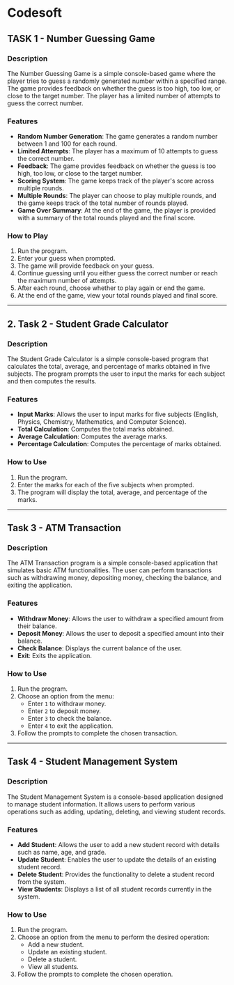 # Codesoft

## TASK 1 - Number Guessing Game

### Description
The Number Guessing Game is a simple console-based game where the player tries to guess a randomly generated number within a specified range. The game provides feedback on whether the guess is too high, too low, or close to the target number. The player has a limited number of attempts to guess the correct number.

### Features
- **Random Number Generation**: The game generates a random number between 1 and 100 for each round.
- **Limited Attempts**: The player has a maximum of 10 attempts to guess the correct number.
- **Feedback**: The game provides feedback on whether the guess is too high, too low, or close to the target number.
- **Scoring System**: The game keeps track of the player's score across multiple rounds.
- **Multiple Rounds**: The player can choose to play multiple rounds, and the game keeps track of the total number of rounds played.
- **Game Over Summary**: At the end of the game, the player is provided with a summary of the total rounds played and the final score.

### How to Play
1. Run the program.
2. Enter your guess when prompted.
3. The game will provide feedback on your guess.
4. Continue guessing until you either guess the correct number or reach the maximum number of attempts.
5. After each round, choose whether to play again or end the game.
6. At the end of the game, view your total rounds played and final score.

***

## 2. Task 2 - Student Grade Calculator

### Description
The Student Grade Calculator is a simple console-based program that calculates the total, average, and percentage of marks obtained in five subjects. The program prompts the user to input the marks for each subject and then computes the results.

### Features
- **Input Marks**: Allows the user to input marks for five subjects (English, Physics, Chemistry, Mathematics, and Computer Science).
- **Total Calculation**: Computes the total marks obtained.
- **Average Calculation**: Computes the average marks.
- **Percentage Calculation**: Computes the percentage of marks obtained.

### How to Use
1. Run the program.
2. Enter the marks for each of the five subjects when prompted.
3. The program will display the total, average, and percentage of the marks.

 ***

## Task 3 - ATM Transaction

### Description
The ATM Transaction program is a simple console-based application that simulates basic ATM functionalities. The user can perform transactions such as withdrawing money, depositing money, checking the balance, and exiting the application.

### Features
- **Withdraw Money**: Allows the user to withdraw a specified amount from their balance.
- **Deposit Money**: Allows the user to deposit a specified amount into their balance.
- **Check Balance**: Displays the current balance of the user.
- **Exit**: Exits the application.

### How to Use
1. Run the program.
2. Choose an option from the menu:
   - Enter `1` to withdraw money.
   - Enter `2` to deposit money.
   - Enter `3` to check the balance.
   - Enter `4` to exit the application.
3. Follow the prompts to complete the chosen transaction.

***

## Task 4 - Student Management System

### Description
The Student Management System is a console-based application designed to manage student information. It allows users to perform various operations such as adding, updating, deleting, and viewing student records.

### Features
- **Add Student**: Allows the user to add a new student record with details such as name, age, and grade.
- **Update Student**: Enables the user to update the details of an existing student record.
- **Delete Student**: Provides the functionality to delete a student record from the system.
- **View Students**: Displays a list of all student records currently in the system.

### How to Use
1. Run the program.
2. Choose an option from the menu to perform the desired operation:
   - Add a new student.
   - Update an existing student.
   - Delete a student.
   - View all students.
3. Follow the prompts to complete the chosen operation.


